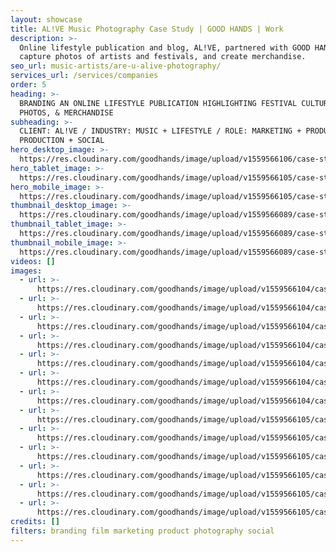 ```yaml
---
layout: showcase
title: AL!VE Music Photography Case Study | GOOD HANDS | Work
description: >-
  Online lifestyle publication and blog, AL!VE, partnered with GOOD HANDS to
  capture photos of artists and festivals, and create merchandise.
seo_url: music-artists/are-u-alive-photography/
services_url: /services/companies
order: 5
heading: >-
  BRANDING AN ONLINE LIFESTYLE PUBLICATION HIGHLIGHTING FESTIVAL CULTURE,
  PHOTOS, & MERCHANDISE
subheading: >-
  CLIENT: AL!VE / INDUSTRY: MUSIC + LIFESTYLE / ROLE: MARKETING + PRODUCT +
  PRODUCTION + SOCIAL
hero_desktop_image: >-
  https://res.cloudinary.com/goodhands/image/upload/v1559566106/case-studies/alive/case-study-are-u-alive-1280px_d2doly.jpg
hero_tablet_image: >-
  https://res.cloudinary.com/goodhands/image/upload/v1559566105/case-studies/alive/case-study-are-u-alive-768px_vspf3h.jpg
hero_mobile_image: >-
  https://res.cloudinary.com/goodhands/image/upload/v1559566105/case-studies/alive/case-study-are-u-alive-360px_sw6m4d.jpg
thumbnail_desktop_image: >-
  https://res.cloudinary.com/goodhands/image/upload/v1559566089/case-studies/alive/are-u-alive-thumbnail-1280px_pgxvji.jpg
thumbnail_tablet_image: >-
  https://res.cloudinary.com/goodhands/image/upload/v1559566089/case-studies/alive/are-u-alive-thumbnail-768px_aq8bm2.jpg
thumbnail_mobile_image: >-
  https://res.cloudinary.com/goodhands/image/upload/v1559566089/case-studies/alive/are-u-alive-thumbnail-360px_uvaseq.jpg
videos: []
images:
  - url: >-
      https://res.cloudinary.com/goodhands/image/upload/v1559566104/case-studies/alive/case-study-are-u-alive-01_fevyor.jpg
  - url: >-
      https://res.cloudinary.com/goodhands/image/upload/v1559566104/case-studies/alive/case-study-are-u-alive-02_rsyafo.jpg
  - url: >-
      https://res.cloudinary.com/goodhands/image/upload/v1559566104/case-studies/alive/case-study-are-u-alive-03_wtkloc.jpg
  - url: >-
      https://res.cloudinary.com/goodhands/image/upload/v1559566104/case-studies/alive/case-study-are-u-alive-04_wh5ook.jpg
  - url: >-
      https://res.cloudinary.com/goodhands/image/upload/v1559566104/case-studies/alive/case-study-are-u-alive-05_k1ujkh.jpg
  - url: >-
      https://res.cloudinary.com/goodhands/image/upload/v1559566104/case-studies/alive/case-study-are-u-alive-06_zf3yu9.jpg
  - url: >-
      https://res.cloudinary.com/goodhands/image/upload/v1559566104/case-studies/alive/case-study-are-u-alive-07_lxacod.jpg
  - url: >-
      https://res.cloudinary.com/goodhands/image/upload/v1559566105/case-studies/alive/case-study-are-u-alive-08_nwvncq.jpg
  - url: >-
      https://res.cloudinary.com/goodhands/image/upload/v1559566105/case-studies/alive/case-study-are-u-alive-09_iovmge.jpg
  - url: >-
      https://res.cloudinary.com/goodhands/image/upload/v1559566105/case-studies/alive/case-study-are-u-alive-10_wowwi9.jpg
  - url: >-
      https://res.cloudinary.com/goodhands/image/upload/v1559566105/case-studies/alive/case-study-are-u-alive-11_kd1bon.jpg
  - url: >-
      https://res.cloudinary.com/goodhands/image/upload/v1559566105/case-studies/alive/case-study-are-u-alive-12_utrnlt.jpg
  - url: >-
      https://res.cloudinary.com/goodhands/image/upload/v1559566105/case-studies/alive/case-study-are-u-alive-13_yn8n23.jpg
credits: []
filters: branding film marketing product photography social
---
```


